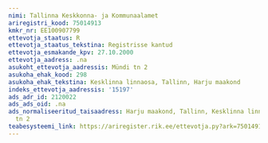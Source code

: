 ```yaml
---
nimi: Tallinna Keskkonna- ja Kommunaalamet
ariregistri_kood: 75014913
kmkr_nr: EE100907799
ettevotja_staatus: R
ettevotja_staatus_tekstina: Registrisse kantud
ettevotja_esmakande_kpv: 27.10.2000
ettevotja_aadress: .na
asukoht_ettevotja_aadressis: Mündi tn 2
asukoha_ehak_kood: 298
asukoha_ehak_tekstina: Kesklinna linnaosa, Tallinn, Harju maakond
indeks_ettevotja_aadressis: '15197'
ads_adr_id: 2120022
ads_ads_oid: .na
ads_normaliseeritud_taisaadress: Harju maakond, Tallinn, Kesklinna linnaosa, Mündi
  tn 2
teabesysteemi_link: https://ariregister.rik.ee/ettevotja.py?ark=75014913&ref=rekvisiidid
---
```

